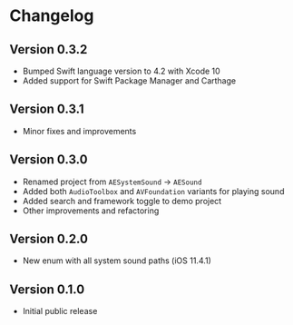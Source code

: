 # Changelog

## Version 0.3.2

- Bumped Swift language version to 4.2 with Xcode 10
- Added support for Swift Package Manager and Carthage

## Version 0.3.1

- Minor fixes and improvements

## Version 0.3.0

- Renamed project from `AESystemSound` -> `AESound`
- Added both `AudioToolbox` and `AVFoundation` variants for playing sound
- Added search and framework toggle to demo project
- Other improvements and refactoring

## Version 0.2.0

- New enum with all system sound paths (iOS 11.4.1)

## Version 0.1.0

- Initial public release
